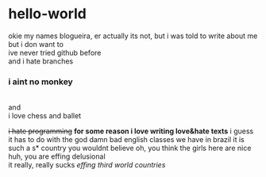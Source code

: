 
# hello-world
okie my names blogueira, er actually its not, but i was told to write about me but i don want to<br>
ive never tried github before<br>
and i hate branches<br>
<h3>i aint no monkey</h3><br>
and<br>
i love chess
and ballet

<del>i hate programming</del>
<b>for some reason i love writing love&hate texts</b>
i guess it has to do with the god damn bad english classes we have in brazil
it is such a s\* country you wouldnt believe
oh, you think the girls here are nice huh, you are effing delusional<br>
it really, really sucks
*effing third world countries*
